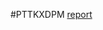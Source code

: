 #PTTKXDPM
[report](https://husteduvn-my.sharepoint.com/:w:/g/personal/khanh_ln200316_sis_hust_edu_vn/EQ33H553fq5KqXylrl9sxJ0BqV4cx6NEro9NX_77ktPogw?e=dWqswh)